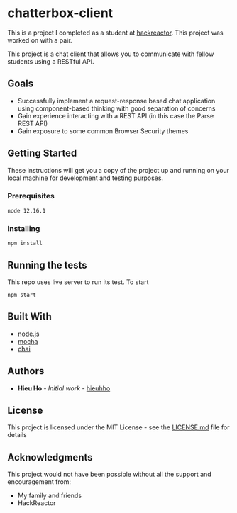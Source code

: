 # chatterbox-client
This is a project I completed as a student at [hackreactor](http://hackreactor.com). This project was worked on with a pair.

This project is a chat client that allows you to communicate with fellow students using a RESTful API.

## Goals

* Successfully implement a request-response based chat application using component-based thinking with good separation of concerns
* Gain experience interacting with a REST API (in this case the Parse REST API)
* Gain exposure to some common Browser Security themes

## Getting Started

These instructions will get you a copy of the project up and running on your local machine for development and testing purposes.

### Prerequisites

```
node 12.16.1
```

### Installing

```
npm install
```

## Running the tests

This repo uses live server to run its test. To start

```
npm start
```

## Built With

* [node.js](https://nodejs.org/en/)
* [mocha](https://mochajs.org/)
* [chai](https://www.chaijs.com/)

## Authors

* **Hieu Ho** - *Initial work* - [hieuhho](https://github.com/hieuhho)

## License

This project is licensed under the MIT License - see the [LICENSE.md](LICENSE.md) file for details

## Acknowledgments

This project would not have been possible without all the support and encouragement from:

* My family and friends
* HackReactor
